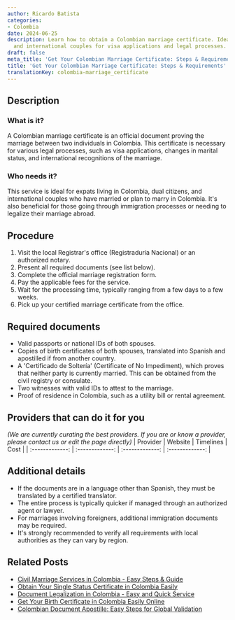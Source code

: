 ```yaml
---
author: Ricardo Batista
categories:
- Colombia
date: 2024-06-25
description: Learn how to obtain a Colombian marriage certificate. Ideal for expats
  and international couples for visa applications and legal processes.
draft: false
meta_title: 'Get Your Colombian Marriage Certificate: Steps & Requirements'
title: 'Get Your Colombian Marriage Certificate: Steps & Requirements'
translationKey: colombia-marriage_certificate
---
```



## Description
### What is it?
A Colombian marriage certificate is an official document proving the marriage between two individuals in Colombia. This certificate is necessary for various legal processes, such as visa applications, changes in marital status, and international recognitions of the marriage.

### Who needs it?
This service is ideal for expats living in Colombia, dual citizens, and international couples who have married or plan to marry in Colombia. It's also beneficial for those going through immigration processes or needing to legalize their marriage abroad.

## Procedure

1. Visit the local Registrar's office (Registraduría Nacional) or an authorized notary.
2. Present all required documents (see list below).
3. Complete the official marriage registration form.
4. Pay the applicable fees for the service.
5. Wait for the processing time, typically ranging from a few days to a few weeks.
6. Pick up your certified marriage certificate from the office.


## Required documents

- Valid passports or national IDs of both spouses.
- Copies of birth certificates of both spouses, translated into Spanish and apostilled if from another country.
- A 'Certificado de Soltería' (Certificate of No Impediment), which proves that neither party is currently married. This can be obtained from the civil registry or consulate.
- Two witnesses with valid IDs to attest to the marriage.
- Proof of residence in Colombia, such as a utility bill or rental agreement.


## Providers that can do it for you
_(We are currently curating the best providers. If you are or know a provider, please contact us or edit the page directly)_
| Provider        |     Website     |     Timelines    |       Cost      |
| :-------------: | :-------------: |  :-------------: | :-------------: |

## Additional details

- If the documents are in a language other than Spanish, they must be translated by a certified translator.
- The entire process is typically quicker if managed through an authorized agent or lawyer.
- For marriages involving foreigners, additional immigration documents may be required.
- It's strongly recommended to verify all requirements with local authorities as they can vary by region.




## Related Posts

- [Civil Marriage Services in Colombia - Easy Steps & Guide](https://tramitit.com/guides/colombia/civil_marriage/)
- [Obtain Your Single Status Certificate in Colombia Easily](https://tramitit.com/guides/colombia/single_status_certificate/)
- [Document Legalization in Colombia - Easy and Quick Service](https://tramitit.com/guides/colombia/document_legalization_certificate/)
- [Get Your Birth Certificate in Colombia Easily Online](https://tramitit.com/guides/colombia/birth_certificate/)
- [Colombian Document Apostille: Easy Steps for Global Validation](https://tramitit.com/guides/colombia/document_apostille_request/)